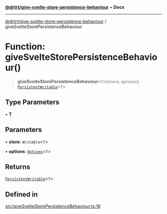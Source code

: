 [**@drtrt/give-svelte-store-persistence-behaviour**](../README.md) • **Docs**

***

[@drtrt/give-svelte-store-persistence-behaviour](../README.md) / giveSvelteStorePersistenceBehaviour

# Function: giveSvelteStorePersistenceBehaviour()

> **giveSvelteStorePersistenceBehaviour**\<`T`\>(`store`, `options`): [`PersistentWritable`](../interfaces/PersistentWritable.md)\<`T`\>

## Type Parameters

• **T**

## Parameters

• **store**: `Writable`\<`T`\>

• **options**: [`Options`](../interfaces/Options.md)\<`T`\>

## Returns

[`PersistentWritable`](../interfaces/PersistentWritable.md)\<`T`\>

## Defined in

[src/giveSvelteStorePersistenceBehaviour.ts:16](https://github.com/drtrt-org/give-svelte-store-persistence-behaviour/blob/5cf989f39039493745dec08cf5a8ed200c93cd87/src/giveSvelteStorePersistenceBehaviour.ts#L16)
